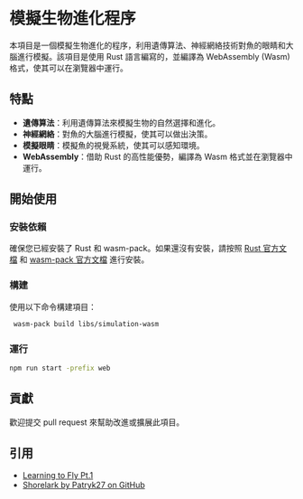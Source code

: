 # 模擬生物進化程序

本項目是一個模擬生物進化的程序，利用遺傳算法、神經網絡技術對魚的眼睛和大腦進行模擬。該項目是使用 Rust 語言編寫的，並編譯為 WebAssembly (Wasm) 格式，使其可以在瀏覽器中運行。

## 特點

- **遺傳算法**：利用遺傳算法來模擬生物的自然選擇和進化。
- **神經網絡**：對魚的大腦進行模擬，使其可以做出決策。
- **模擬眼睛**：模擬魚的視覺系統，使其可以感知環境。
- **WebAssembly**：借助 Rust 的高性能優勢，編譯為 Wasm 格式並在瀏覽器中運行。

## 開始使用

### 安裝依賴

確保您已經安裝了 Rust 和 wasm-pack。如果還沒有安裝，請按照 [Rust 官方文檔](https://www.rust-lang.org/) 和 [wasm-pack 官方文檔](https://rustwasm.github.io/wasm-pack/) 進行安裝。

### 構建

使用以下命令構建項目：

```bash
 wasm-pack build libs/simulation-wasm 
```

### 運行

```bash
npm run start -prefix web  
```

## 貢獻

歡迎提交 pull request 來幫助改進或擴展此項目。

## 引用

- [Learning to Fly Pt.1](https://pwy.io/posts/learning-to-fly-pt1/)
- [Shorelark by Patryk27 on GitHub](https://github.com/Patryk27/shorelark)
